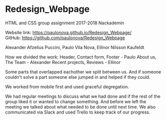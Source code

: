 # Redesign_Webpage

HTML and CSS group assignment 2017-2018
Nackademin

Website link: https://paulonova.github.io/Redesign_Webpage/  <br>
GitHub: https://github.com/paulonova/Redesign_Webpage


Alexander Afzelius Puccini, Paulo Vila Nova, Ellinor Nilsson Kaufeldt

How we divided the work:
Header, Contact form, Footer - Paulo
About us, The Team - Alexander
Recent projects, Reviews - Ellinor

Some parts that overlapped eachother we split between us. And if someone couldn't solve a part someone else jumped in and helped if they could.

We worked from mobile first and used graceful degregation.

We had regular meetings to discuss what we had done and if the rest of the group liked it or wanted to change something. And before we left the meeting we talked about what needed to be done until next time.
We also communicated via Slack and used Trello to keep track of our progress.

